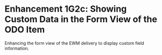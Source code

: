 # Enhancement 1G2c: Showing Custom Data in the Form View of the ODO Item
Enhancing the form view of the EWM delivery to display custom field information.
